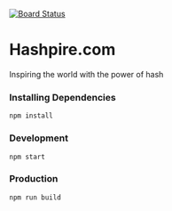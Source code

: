 [![Board Status](https://dev.azure.com/hashpire/a8e60057-0fb2-4c91-950d-8e8a3863f157/8b141bb8-266d-4d18-8c1a-ddb4b73cf8ae/_apis/work/boardbadge/abd211b0-b2e7-45e1-b2a2-7d64cfa25ec0)](https://dev.azure.com/hashpire/a8e60057-0fb2-4c91-950d-8e8a3863f157/_boards/board/t/8b141bb8-266d-4d18-8c1a-ddb4b73cf8ae/Microsoft.RequirementCategory)
# Hashpire.com
Inspiring the world with the power of hash

### Installing Dependencies
```
npm install
```
### Development
```
npm start
```
### Production
```
npm run build
```